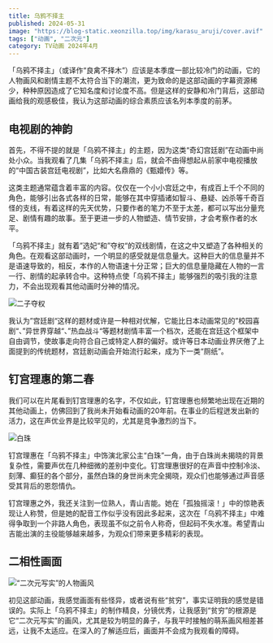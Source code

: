 ```yaml
---
title: 乌鸦不择主
published: 2024-05-31
image: "https://blog-static.xeonzilla.top/img/karasu_aruji/cover.avif"
tags: ["动画", "二次元"]
category: TV动画 2024年4月
---
```

「乌鸦不择主」（或译作“良禽不择木”）应该是本季度一部比较冷门的动画，它的人物画风和剧情主题不太符合当下的潮流，更为致命的是这部动画的字幕资源稀少，种种原因造成了它知名度和讨论度不高。但是这样的安静和冷门背后，这部动画给我的观感极佳，我认为这部动画的综合素质应该名列本季度的前茅。

## 电视剧的神韵
首先，不得不提的就是「乌鸦不择主」的主题，因为这类“奇幻宫廷剧”在动画中尚处小众。当我观看了几集「乌鸦不择主」后，就会不由得想起从前家中电视播放的“中国古装宫廷电视剧”，比如大名鼎鼎的《甄嬛传》等。

这类主题通常蕴含着丰富的内容。仅仅在一个小小宫廷之中，有成百上千个不同的角色，能够引出各式各样的日常，能够在其中穿插诸如智斗、悬疑、凶杀等千奇百怪的支线，有着这样的先天优势，只要作者的笔力不至于太差，都可以写出分量充足、剧情有趣的故事。至于更进一步的人物塑造、情节安排，才会考察作者的水平。

「乌鸦不择主」就有着”选妃“和”夺权“的双线剧情，在这之中又塑造了各种相关的角色。在观看这部动画时，一个明显的感受就是信息量大。这种巨大的信息量并不是语速导致的，相反，本作的人物语速十分正常；巨大的信息量隐藏在人物的一言一行、剧情的起承转合中。这种特点使「乌鸦不择主」能够强烈的吸引我的注意力，不会出现观看其他动画时分神的情况。

![二子夺权](https://blog-static.xeonzilla.top/img/karasu_aruji/01.avif "二子夺权")

我认为”宫廷剧“这样的题材或许是一种相对优解，它能比日本动画常见的”校园喜剧“、”异世界穿越“、”热血战斗“等题材剧情丰富一个档次，还能在宫廷这个框架中自由调节，使故事走向符合自己或特定人群的偏好。或许等日本动画业界厌倦了上面提到的传统题材，宫廷剧动画会开始流行起来，成为下一类“厕纸”。

## 钉宫理惠的第二春
我们可以在片尾看到钉宫理惠的名字，不仅如此，钉宫理惠也频繁地出现在近期的其他动画上，仿佛回到了我尚未开始看动画的20年前。在事业的后程迸发出新的活力，这在声优业界是比较罕见的，尤其是竞争激烈的当下。

![白珠](https://blog-static.xeonzilla.top/img/karasu_aruji/02.avif "白珠")

钉宫理惠在「乌鸦不择主」中饰演北家公主“白珠”一角，由于白珠尚未揭晓的背景复杂性，需要声优在几种细微的差别中变化。钉宫理惠很好的在声音中控制冷淡、刻薄、癫狂的各个部分，虽然白珠的身世尚未完全揭晓，观众们也能够通过声音感受其背后的恩怨情仇。

钉宫理惠之外，我还关注到一位熟人，青山吉能。她在「孤独摇滚！」中的惊艳表现让人称赞，但是她的配音工作似乎没有因此多起来，这次在「乌鸦不择主」中难得争取到一个非路人角色，表现虽不似之前令人称奇，但起码不失水准。希望青山吉能出演的主役能够越来越多，为观众们带来更多精彩的表现。

## 二相性画面
![“二次元写实”的人物画风](https://blog-static.xeonzilla.top/img/karasu_aruji/03.avif "“二次元写实”的人物画风")

初见这部动画，我感觉画面有些怪异，或者说有些“贫穷”，事实证明我的感觉是错误的。实际上「乌鸦不择主」的制作精良，分镜优秀，让我感到“贫穷”的根源是它“二次元写实”的画风，尤其是较为明显的鼻子，与我平时接触的萌系画风相差甚远，让我不太适应。在深入的了解适应后，画面并不会成为我观看的障碍。